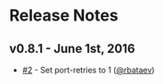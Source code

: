 # Release Notes

## v0.8.1 - June 1st, 2016

- [#2](https://github.com/walmartlabs/pallet/pull/2) - Set port-retries to 1 ([@rbataev](https://github.com/rbataev))
